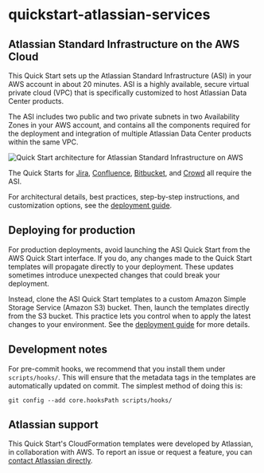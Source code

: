 # quickstart-atlassian-services
## Atlassian Standard Infrastructure on the AWS Cloud

This Quick Start sets up the Atlassian Standard Infrastructure (ASI) in your AWS
account in about 20 minutes. ASI is a highly available, secure virtual private
cloud (VPC) that is specifically customized to host Atlassian Data Center
products.

The ASI includes two public and two private subnets in two Availability Zones in
your AWS account, and contains all the components required for the deployment
and integration of multiple Atlassian Data Center products within the same VPC.

![Quick Start architecture for Atlassian Standard Infrastructure on AWS](https://d0.awsstatic.com/partner-network/QuickStart/datasheets/atlassian-standard-architecture-on-the-aws-cloud.png)

The Quick Starts for [Jira](https://fwd.aws/kRapJ), [Confluence](https://fwd.aws/JAEM9), 
[Bitbucket](https://fwd.aws/BBeJW), and  [Crowd](https://fwd.aws/QXEDE) all require the ASI.

For architectural details, best practices, step-by-step instructions, and
customization options, see the [deployment guide](https://fwd.aws/xYyYy).

## Deploying for production

For production deployments, avoid launching the ASI Quick Start from the AWS Quick Start interface. If you do, any changes made to the Quick Start templates will propagate directly to your deployment. These updates sometimes introduce unexpected changes that could break your deployment.

Instead, clone the ASI Quick Start templates to a custom Amazon Simple Storage Service (Amazon S3) bucket. Then, launch the templates directly from the S3 bucket. This practice lets you control when to apply the latest changes to your environment. See the [deployment guide](https://fwd.aws/xYyYy) for more details.

## Development notes

For pre-commit hooks, we recommend that you install them under `scripts/hooks/`. This will ensure that the metadata tags in the templates are automatically updated on commit. The simplest method of doing this is:

    git config --add core.hooksPath scripts/hooks/

## Atlassian support

This Quick Start's CloudFormation templates were developed by Atlassian, in collaboration with AWS. To report an issue or request a feature, you can [contact Atlassian directly](https://support.atlassian.com/contact/#/).
